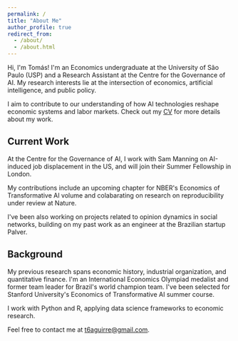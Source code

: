 ```yaml
---
permalink: /
title: "About Me"
author_profile: true
redirect_from: 
  - /about/
  - /about.html
---
```

Hi, I'm Tomás! I'm an Economics undergraduate at the University of São Paulo (USP) and a Research Assistant at the Centre for the Governance of AI. My research interests lie at the intersection of economics, artificial intelligence, and public policy. 

I aim to contribute to our understanding of how AI technologies reshape economic systems and labor markets. Check out my [CV](https://t6aguirre.github.io/files/tomas_aguirre_cv_2025_04_14.pdf) for more details about my work.

## Current Work
At the Centre for the Governance of AI, I work with Sam Manning on AI-induced job displacement in the US, and will join their Summer Fellowship in London.

My contributions include an upcoming chapter for NBER's Economics of Transformative AI volume and colabarating on research on reproducibility under review at Nature. 

I've been also working on projects related to opinion dynamics in social networks, building on my past work as an engineer at the Brazilian startup Palver. 

## Background
My previous research spans economic history, industrial organization, and quantitative finance. I'm an International Economics Olympiad medalist and former team leader for Brazil's world champion team. I've been selected for Stanford University's Economics of Transformative AI summer course.

I work with Python and R, applying data science frameworks to economic research.

Feel free to contact me at [t6aguirre@gmail.com](mailto:t6aguirre@gmail.com).
